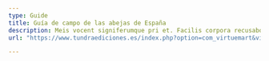 ```yaml
---
type: Guide
title: Guía de campo de las abejas de España
description: Meis vocent signiferumque pri et. Facilis corpora recusabo ne quo, eum ne eruditi blandit suscipiantur. Mazim sapientem sed id, sea debet commune iracundia in.
url: "https://www.tundraediciones.es/index.php?option=com_virtuemart&view=productdetails&virtuemart_product_id=390&virtuemart_category_id=25&lang=es"

---
```

